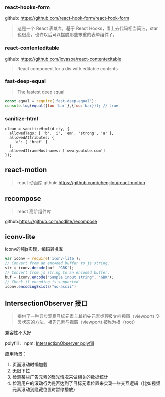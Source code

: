 ### react-hooks-form
github: <a herf='https://github.com/react-hook-form/react-hook-form'>https://github.com/react-hook-form/react-hook-form</a>

> 这是一个 React 表单库，基于 React Hooks，看上去代码相当简洁，star 也很高，也许以后可以摆脱那些笨重的表单组件了。

### react-contenteditable

github: <a herf='https://github.com/lovasoa/react-contenteditable'>https://github.com/lovasoa/react-contenteditable</a>

> React component for a div with editable contents

### fast-deep-equal
> The fastest deep equal
```js
const equal = require('fast-deep-equal');
console.log(equal({foo:'bar'},{foo:'bar})); // true 
```

### sanitize-html

```JS
clean = sanitizeHtml(dirty, {
  allowedTags: [ 'b', 'i', 'em', 'strong', 'a' ],
  allowedAttributes: {
    'a': [ 'href' ]
  },
  allowedIframeHostnames: ['www.youtube.com']
});
```


## react-motion
> react 动画库
github: <a href='https://github.com/chenglou/react-motion'>https://github.com/chenglou/react-motion</a>

## recompose
> react 高阶组件库

github:<a href='https://github.com/acdlite/recompose'>https://github.com/acdlite/recompose</a>

## iconv­-lite
iconv的纯js实现，编码转换库

```js
var iconv = require('iconv-lite');
// Convert from an encoded buffer to js string. 
str = iconv.decode(buf, 'GBK');
// Convert from js string to an encoded buffer. 
buf = iconv.encode("Sample input string", 'GBK');
// Check if encoding is supported 
iconv.encodingExists("us-ascii")
```

## IntersectionObserver 接口 
> 提供了一种异步观察目标元素与其祖先元素或顶级文档视窗（viewport) 交叉状态的方法，祖先元素与视窗（viewport) 被称为根（root）
 
兼容性不太好

polyfill：
npm: <a href="https://www.npmjs.com/package/intersection-observer">IntersectionObserver polyfill</a>

应用场景：
1. 页面滚动时懒加载
2. 无限下拉
3. 检测某些广告元素的曝光情况来做相关的数据统计
4. 检测用户的滚动行为是否达到了目标元素位置来实现一些交互逻辑（比如视频元素滚动到隐藏位置时暂停播放）
